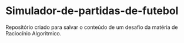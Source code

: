 # Simulador-de-partidas-de-futebol
Repositório criado para salvar o conteúdo de um desafio da matéria de Raciocínio Algoritmico.

